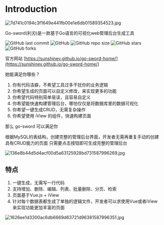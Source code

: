 # Introduction

![7d741c0194c3f1649e441fb00e1e6db01589354523.jpg](https://cdn.jsdelivr.net/gh/sunshinev/remote_pics/7d741c0194c3f1649e441fb00e1e6db01589354523.jpg)


Go-sword\(利刃\)是一款基于Go语言的可视化web管理后台生成工具

![GitHub last commit](https://img.shields.io/github/last-commit/sunshinev/go-sword) ![GitHub](https://img.shields.io/github/license/sunshinev/go-sword) ![GitHub repo size](https://img.shields.io/github/repo-size/sunshinev/go-sword) ![GitHub stars](https://img.shields.io/github/stars/sunshinev/go-sword?style=social) ![GitHub forks](https://img.shields.io/github/forks/sunshinev/go-sword?style=social)

官方网站 [https://sunshinev.github.io/go-sword-home/](https://sunshinev.github.io/go-sword-home/)

她能满足你哪些？

1. 你有代码洁癖，不希望工具过多干扰你的业务逻辑
2. 你希望生成的页面可以自定义修改，来实现更多的功能
3. 你希望代码特别简单易读，且容易自定义
4. 你希望能快速构建管理后台，哪怕仅仅是将数据库里的数据可视化
5. 你希望一键生成CRUD，无需复杂操作
6. 你希望使用 iView 的组件，快速构建页面

那么 go-sword 可以满足你

根据MySQL的表结构，创建完整的管理后台界面，开发者无需再重复手动的创建具有CRUD能力的页面 只需要点击按钮即可生成完整的管理后台

![136e8b44d5d4acf00d5a63125928bd731587996269.jpg](https://cdn.jsdelivr.net/gh/sunshinev/remote_pics/136e8b44d5d4acf00d5a63125928bd731587996269.jpg)

## 特点

1. 一键生成，无需写一行代码
2. 支持增加、删除、编辑、列表、批量删除、分页、检索
3. 页面基于Vue.js + iView 
4. 针对每个数据表都生成了单独的逻辑文件，开发者可以求使用Vue或者iView来实现功能更加丰富的页面

![1626ee1d3300ac6db6669d63721d96381587996351.jpg](https://cdn.jsdelivr.net/gh/sunshinev/remote_pics/1626ee1d3300ac6db6669d63721d96381587996351.jpg)

